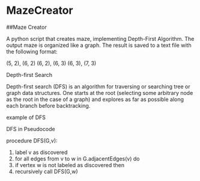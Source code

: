 # MazeCreator

##Maze Creator 

A python script that creates maze, implementing Depth-First Algorithm. The output maze is organized like a graph. The result is saved to a text file with the following format:

(5, 2), (6, 2)
(6, 2), (6, 3)
(6, 3), (7, 3)

Depth-first Search

Depth-first search (DFS) is an algorithm for traversing or searching tree or graph data structures. One starts at the root (selecting some arbitrary node as the root in the case of a graph) and explores as far as possible along each branch before backtracking.

example of DFS

DFS in Pseudocode

procedure DFS(G,v):

1) label v as discovered
2) for all edges from v to w in G.adjacentEdges(v) do
3) if vertex w is not labeled as discovered then
4) recursively call DFS(G,w)
